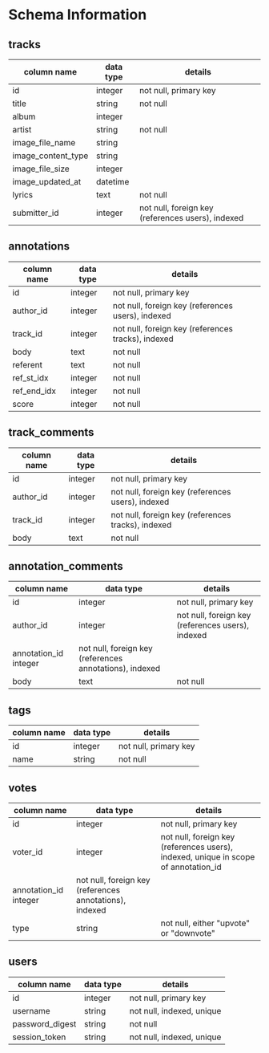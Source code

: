 # Schema Information

## tracks
column name       | data type | details
------------------|-----------|-----------------------
id                | integer   | not null, primary key
title             | string    | not null
album             | integer   |
artist            | string    | not null
image_file_name   | string    |
image_content_type| string    |
image_file_size   | integer   |
image_updated_at  | datetime  |
lyrics            | text      | not null
submitter_id      | integer   | not null, foreign key (references users), indexed

## annotations
column name | data type | details
------------|-----------|-----------------------
id          | integer   | not null, primary key
author_id   | integer   | not null, foreign key (references users), indexed
track_id    | integer   | not null, foreign key (references tracks), indexed
body        | text      | not null
referent    | text      | not null
ref_st_idx  | integer   | not null
ref_end_idx | integer   | not null
score       | integer   | not null

## track_comments
column name | data type | details
------------|-----------|-----------------------
id          | integer   | not null, primary key
author_id   | integer   | not null, foreign key (references users), indexed
track_id    | integer   | not null, foreign key (references tracks), indexed
body        | text      | not null

## annotation_comments
column name | data type | details
------------|-----------|-----------------------
id          | integer   | not null, primary key
author_id   | integer   | not null, foreign key (references users), indexed
annotation_id integer   | not null, foreign key (references annotations), indexed
body        | text      | not null

## tags
column name | data type | details
------------|-----------|-----------------------
id          | integer   | not null, primary key
name        | string    | not null

## votes
column name | data type | details
------------|-----------|-----------------------
id          | integer   | not null, primary key
voter_id    | integer   | not null, foreign key (references users), indexed, unique in scope of annotation_id
annotation_id integer   | not null, foreign key (references annotations), indexed
type        | string    | not null, either "upvote" or "downvote"

## users
column name     | data type | details
----------------|-----------|-----------------------
id              | integer   | not null, primary key
username        | string    | not null, indexed, unique
password_digest | string    | not null
session_token   | string    | not null, indexed, unique
